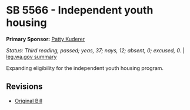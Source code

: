 # SB 5566 - Independent youth housing
**Primary Sponsor:** [Patty Kuderer](/person/leg/patty.kuderer.md)

*Status: Third reading, passed; yeas, 37; nays, 12; absent, 0; excused, 0.* | [leg.wa.gov summary](https://app.leg.wa.gov/billsummary?BillNumber=5566&Year=2021)

Expanding eligibility for the independent youth housing program.

## Revisions
* [Original Bill](1/)